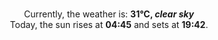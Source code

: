 <p  align="center"><br/>Currently, the weather is: <b> 31°C, <i>clear sky</i></b></br>Today, the sun rises at <b>04:45</b> and sets at <b>19:42</b>.</p>